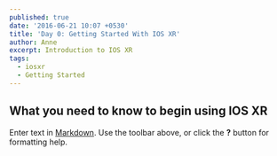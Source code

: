 ```yaml
---
published: true
date: '2016-06-21 10:07 +0530'
title: 'Day 0: Getting Started With IOS XR'
author: Anne
excerpt: Introduction to IOS XR
tags:
  - iosxr
  - Getting Started
---
```

## What you need to know to begin using IOS XR

Enter text in [Markdown](http://daringfireball.net/projects/markdown/). Use the toolbar above, or click the **?** button for formatting help.

